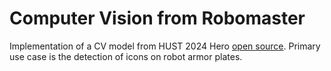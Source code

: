# Computer Vision from Robomaster
Implementation of a CV model from HUST 2024 Hero [open source](https://github.com/HUSTLYRM/HUST_HeroAim_2024).
Primary use case is the detection of icons on robot armor plates.
